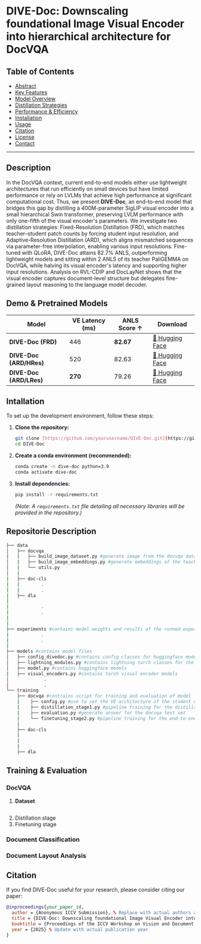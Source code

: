 # DIVE-Doc: Downscaling foundational Image Visual Encoder into hierarchical architecture for DocVQA

## Table of Contents
- [Abstract](#abstract)
- [Key Features](#key-features)
- [Model Overview](#model-overview)
- [Distillation Strategies](#distillation-strategies)
- [Performance & Efficiency](#performance--efficiency)
- [Installation](#installation)
- [Usage](#usage)
- [Citation](#citation)
- [License](#license)
- [Contact](#contact)

---

## Description

In the DocVQA context, current end-to-end models either use lightweight architectures that run efficiently on small devices but have limited performance or rely on LVLMs that achieve high performance at significant computational cost. Thus, we present **DIVE-Doc**, an end-to-end model that bridges this gap by distilling a 400M-parameter SigLIP visual encoder into a small hierarchical Swin transformer, preserving LVLM performance with only one-fifth of the visual encoder's parameters. We investigate two distillation strategies: Fixed-Resolution Distillation (FRD), which matches teacher–student patch counts by forcing student input resolution, and Adaptive-Resolution Distillation (ARD), which aligns mismatched sequences via parameter-free interpolation, enabling various input resolutions. Fine-tuned with QLoRA, DIVE-Doc attains 82.7% ANLS, outperforming lightweight models and sitting within 2 ANLS of its teacher PaliGEMMA on DocVQA, while halving its visual encoder's latency and supporting higher input resolutions. Analysis on RVL-CDIP and DocLayNet shows that the visual encoder captures document-level structure but delegates fine-grained layout reasoning to the language model decoder.

## Demo & Pretrained Models

| Model                    | VE Latency (ms)| ANLS Score ↑ | Download |
|--------------------------|--------------|----------------|-----|
| **DIVE-Doc (FRD)**       | 446     | **82.67**  |   [🤗 Hugging Face](https://huggingface.co)  |
| **DIVE-Doc (ARD/HRes)**  | 520     | 82.63        |  [🤗 Hugging Face](https://huggingface.co)   |
| **DIVE-Doc (ARD/LRes)**  | **270**    | 79.26       |   [🤗 Hugging Face](https://huggingface.co)  |



## Intallation

To set up the development environment, follow these steps:

1.  **Clone the repository:**
    ```bash
    git clone [https://github.com/yourusername/DIVE-Doc.git](https://github.com/yourusername/DIVE-Doc.git)
    cd DIVE-Doc
    ```
2.  **Create a conda environment (recommended):**
    ```bash
    conda create -n dive-doc python=3.9
    conda activate dive-doc
    ```
3.  **Install dependencies:**
    ```bash
    pip install -r requirements.txt
    ```
    *(Note: A `requirements.txt` file detailing all necessary libraries will be provided in the repository.)*
    
## Repositorie Description
```bash
├── data
│   ├── docvqa
|   |   ├── build_image_dataset.py #generate image from the docvqa dataset without dupplicated samples for the distillation stage
│   |   ├── build_image_embeddings.py #generate embeddings of the teacher paligemma for the distillation stage
│   |   └── utils.py       
│   |          
|   ├── doc-cls
|   |        .
|   |        .
|   ├── dla
|      
|            .
|            .
|
|
├── experiments #contains model weights and results of the runned experiments
|            .
|            .
|
├── models #contains model files
│   ├── config_divedoc.py #contains config classes for huggingface models
│   ├── lightning_modules.py #contains lightning torch classes for the distillation stage
│   ├── model.py #contains huggingface models
|   ├── visual_encoders.py #contains torch visual encoder models
│             .
│             .
└── training
    ├── docvqa #contrains script for training and evaluation of model
    |    ├── config.py #use to set the VE architecture of the student & hyperparameters for the distillation stage
    |    ├── distillation_stage1.py #pipeline training for the distillation stage
    |    ├── evaluation.py #generate answer for the docvqa test set
    |    └── finetuning_stage2.py #pipeline training for the end-to-end finetuning stage
    |
    ├── doc-cls
    |
    |
    |
    ├── dla

```
## Training & Evaluation

### DocVQA
1. **Dataset**
```bash

```
2. Distillation stage
3. Finetuning stage

### Document Classification

### Document Layout Analysis 

## Citation

If you find DIVE-Doc useful for your research, please consider citing our paper:

```bibtex
@inproceedings{your_paper_id,
  author = {Anonymous ICCV Submission}, % Replace with actual authors after blind review
  title = {DIVE-Doc: Downscaling foundational Image Visual Encoder into hierarchical architecture for DocVQA},
  booktitle = {Proceedings of the ICCV Workshop on Vision and Document Intelligence}, % Update with actual workshop name if different
  year = {2025} % Update with actual publication year
}
